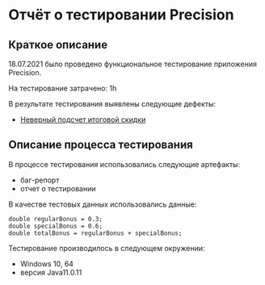 # Отчёт о тестировании Precision

## Краткое описание

18.07.2021  было проведено функциональное тестирование приложения Precision.

На тестирование затрачено: 1h

В результате тестирования выявлены следующие дефекты:
* [Неверный подсчет итоговой скидки](https://github.com/lakkikot/java1.2-2/issues/1)


## Описание процесса тестирования

В процессе тестирования использовались следующие артефакты:
* баг-репорт
* отчет о тестировании


В качестве тестовых данных использовались данные:

    double regularBonus = 0.3;
    double specialBonus = 0.6;
    double totalBonus = regularBonus + specialBonus;

Тестирование производилось в следующем окружении:
* Windows 10, 64
* версия Java11.0.11